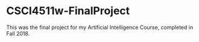 # CSCI4511w-FinalProject

This was the final project for my Artificial Intelligence Course, completed in Fall 2018.
